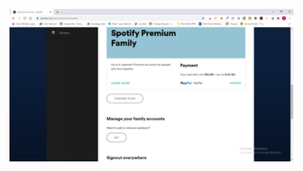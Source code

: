 ![AJJAIDAVE-StoryAuthorEngine-](https://github.com/StateDocuments/Biz-Corp/blob/master/3275a9cd94ad4ac2.png)

